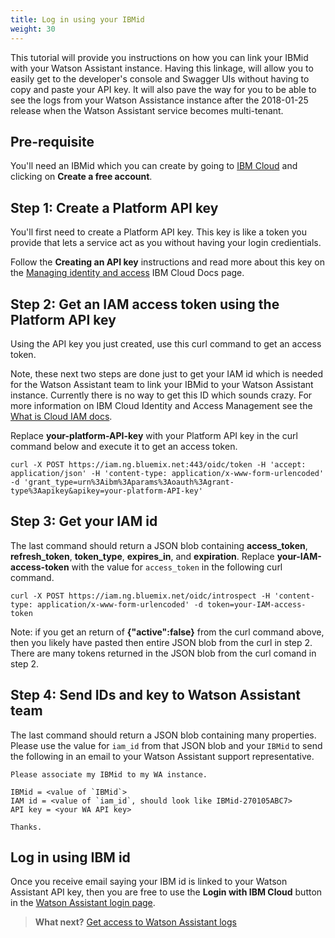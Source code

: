```yaml
---
title: Log in using your IBMid
weight: 30
---
```


This tutorial will provide you instructions on how you can link your IBMid with your Watson Assistant instance.  Having this linkage, will allow you to easily get to the developer's console and Swagger UIs without having to copy and paste your API key.  It will also pave the way for you to be able to see the logs from your Watson Assistance instance after the 2018-01-25 release when the Watson Assistant service becomes multi-tenant.

## Pre-requisite

You'll need an IBMid which you can create by going to [IBM Cloud](https://bluemix.net) and clicking on **Create a free account**.

## Step 1: Create a Platform API key

You'll first need to create a Platform API key.  This key is like a token you provide that lets a service act as you without having your login credientials.

Follow the **Creating an API key** instructions and read more about this key on the [Managing identity and access](https://console.bluemix.net/docs/iam/userid_keys.html#creating-an-api-key) IBM Cloud Docs page.

## Step 2: Get an IAM access token using the Platform API key

Using the API key you just created, use this curl command to get an access token.

Note, these next two steps are done just to get your IAM id which is needed for the Watson Assistant team to link your IBMid to your Watson Assistant instance.  Currently there is no way to get this ID which sounds crazy.  For more information on IBM Cloud Identity and Access Management see the [What is Cloud IAM docs](https://console.bluemix.net/docs/iam/index.html#iamoverview).

Replace **your-platform-API-key** with your Platform API key in the curl command below and execute it to get an access token.

`curl -X POST https://iam.ng.bluemix.net:443/oidc/token -H 'accept: application/json' -H 'content-type: application/x-www-form-urlencoded' -d 'grant_type=urn%3Aibm%3Aparams%3Aoauth%3Agrant-type%3Aapikey&apikey=your-platform-API-key'`

## Step 3: Get your IAM id

The last command should return a JSON blob containing **access_token**, **refresh_token**, **token_type**, **expires_in**, and **expiration**.  Replace **your-IAM-access-token** with the value for `access_token` in the following curl command.

`curl -X POST https://iam.ng.bluemix.net/oidc/introspect -H 'content-type: application/x-www-form-urlencoded' -d token=your-IAM-access-token`

Note: if you get an return of **{"active":false}** from the curl command above, then you likely have pasted then entire JSON blob from the curl in step 2. There are many tokens returned in the JSON blob from the curl comand in step 2.

## Step 4: Send IDs and key to Watson Assistant team

The last command should return a JSON blob containing many properties.  Please use the value for `iam_id` from that JSON blob and your `IBMid` to send the following in an email to your Watson Assistant support representative.

```
Please associate my IBMid to my WA instance.

IBMid = <value of `IBMid`>
IAM id = <value of `iam_id`, should look like IBMid-270105ABC7>
API key = <your WA API key>

Thanks.
```

## Log in using IBM id

Once you receive email saying your IBM id is linked to your Watson Assistant API key, then you are free to use the **Login with IBM Cloud** button in the [Watson Assistant login page](https://watson-personal-assistant-toolkit.mybluemix.net/).

> **What next?** [Get access to Watson Assistant logs]({{site.baseurl}}/further-topics/get-logs/)